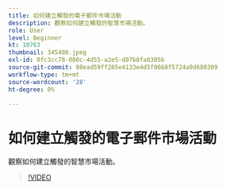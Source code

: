 ```yaml
---
title: 如何建立觸發的電子郵件市場活動
description: 觀察如何建立觸發的智慧市場活動。
role: User
level: Beginner
kt: 10763
thumbnail: 345480.jpeg
exl-id: 0fc3cc78-080c-4d55-a2e5-d07b8fa8305b
source-git-commit: 98ead59ff285e4133e4d5f0668f5724a9d680309
workflow-type: tm+mt
source-wordcount: '28'
ht-degree: 0%

---
```


# 如何建立觸發的電子郵件市場活動

觀察如何建立觸發的智慧市場活動。

>[!VIDEO](https://video.tv.adobe.com/v/345480/?quality=12&learn=on)
